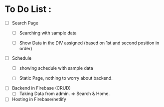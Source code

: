 # To Do List : 

- [ ] Search Page
  - [ ] Searching with sample data
  - [ ] Show Data in the DIV assigned (based on 1st and second position in order)
     
      
- [ ] Schedule 
  - [ ] showing schedule with sample data
  - [ ] Static Page, nothing to worry about backend.
     
        
- [ ] Backend in Firebase (CRUD)
  - [ ] Taking Data from admin. => Search & Home.
- [ ] Hosting in Firebase/netlify 
